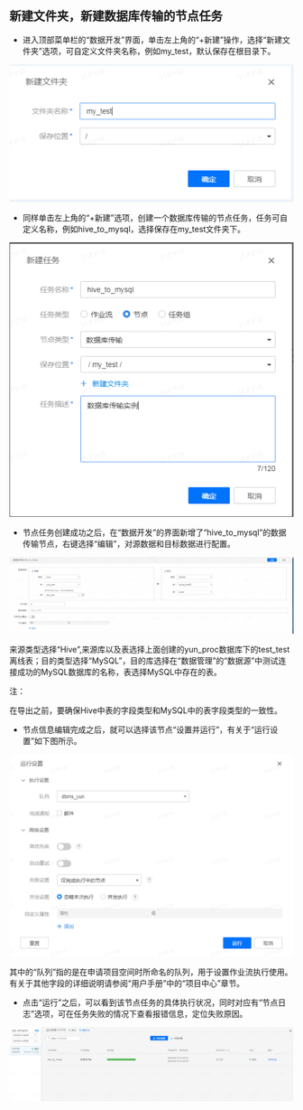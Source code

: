 ## 新建文件夹，新建数据库传输的节点任务

* 进入顶部菜单栏的“数据开发”界面，单击左上角的“+新建”操作，选择“新建文件夹”选项，可自定义文件夹名称，例如my_test，默认保存在根目录下。

![](1/1-7.png) 

* 同样单击左上角的“+新建”选项，创建一个数据库传输的节点任务，任务可自定义名称，例如hive_to_mysql，选择保存在my_test文件夹下。

![](1/1-8.png) 

* 节点任务创建成功之后，在“数据开发”的界面新增了“hive_to_mysql”的数据传输节点，右键选择“编辑”，对源数据和目标数据进行配置。

![](1/1-9.png) 

来源类型选择“Hive”,来源库以及表选择上面创建的yun_proc数据库下的test_test离线表；目的类型选择“MySQL”，目的库选择在“数据管理”的“数据源”中测试连接成功的MySQL数据库的名称，表选择MySQL中存在的表。

注：

在导出之前，要确保Hive中表的字段类型和MySQL中的表字段类型的一致性。

* 节点信息编辑完成之后，就可以选择该节点“设置并运行”，有关于“运行设置”如下图所示。

![](1/1-10.png) 

其中的“队列”指的是在申请项目空间时所命名的队列，用于设置作业流执行使用。有关于其他字段的详细说明请参阅“用户手册”中的“项目中心”章节。

* 点击“运行”之后，可以看到该节点任务的具体执行状况，同时对应有“节点日志”选项，可在任务失败的情况下查看报错信息，定位失败原因。

![](1/1-11.png) 


